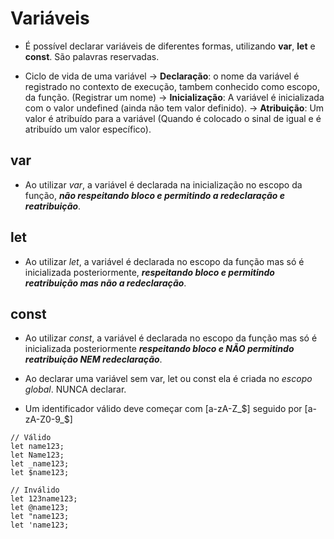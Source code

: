 # Variáveis

- É possível declarar variáveis de diferentes formas, utilizando **var**, **let** e **const**. São palavras reservadas.
  
- Ciclo de vida de uma variável
  -> **Declaração**: o nome da variável é registrado no contexto de execução, tambem conhecido como escopo, da função. (Registrar um nome)
  -> **Inicialização**: A variável é inicializada com o valor undefined (ainda não tem valor definido). 
  -> **Atribuição**: Um valor é atribuído para a variável (Quando é colocado o sinal de igual e é atribuído um valor específico).

## var
- Ao utilizar *var*, a variável é declarada na inicialização no escopo da função, ***não respeitando bloco e permitindo a redeclaração e reatribuição***.

## let
- Ao utilizar *let*, a variável é declarada no escopo da função mas só é inicializada posteriormente, ***respeitando bloco e permitindo reatribuição mas não a redeclaração***.

## const 
- Ao utilizar *const*, a variável é declarada no escopo da função mas só é inicializada posteriormente ***respeitando bloco e NÃO permitindo reatribuição NEM redeclaração***. 

- Ao declarar uma variável sem var, let ou const ela é criada no *escopo global*. NUNCA declarar.

- Um identificador válido deve começar com [a-zA-Z_$] seguido por [a-zA-Z0-9_$]
```
// Válido
let name123;
let Name123;
let _name123;
let $name123;

// Inválido
let 123name123;
let @name123;
let "name123;
let 'name123;
```